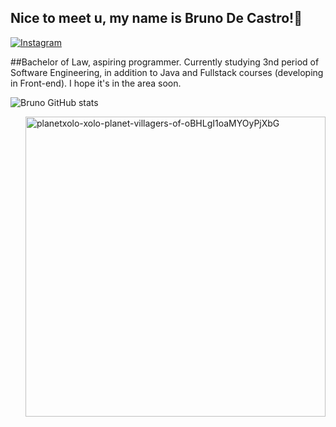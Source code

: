 ##                                                  Nice to meet u, my name is Bruno De Castro!🖖

[![Instagram](https://img.shields.io/badge/Instagram-E4405F?style=for-the-badge&logo=instagram&logoColor=white)](https://instagram.com/brunoccs100)

##Bachelor of Law, aspiring programmer. Currently studying 3nd period of Software Engineering, in addition to Java and Fullstack courses (developing in Front-end). I hope it's in the area soon.

![Bruno GitHub stats](https://github-readme-stats.vercel.app/api?username=browndark&show_icons=true&theme=dracula)

<a href="https://giphy.com/gifs/planetxolo-xolo-planet-villagers-of-oBHLgI1oaMYOyPjXbG">
  <img align='right' src='https://media.giphy.com/media/oBHLgI1oaMYOyPjXbG/giphy.gif' width='480' height='480' alt='planetxolo-xolo-planet-villagers-of-oBHLgI1oaMYOyPjXbG'>
</a>

